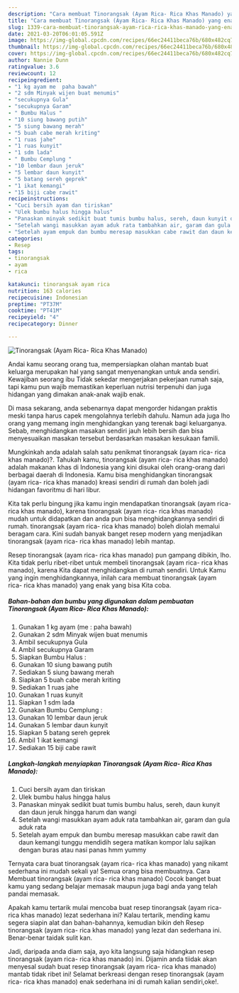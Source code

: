 ```yaml
---
description: "Cara membuat Tinorangsak (Ayam Rica- Rica Khas Manado) yang enak dan Mudah Dibuat"
title: "Cara membuat Tinorangsak (Ayam Rica- Rica Khas Manado) yang enak dan Mudah Dibuat"
slug: 1339-cara-membuat-tinorangsak-ayam-rica-rica-khas-manado-yang-enak-dan-mudah-dibuat
date: 2021-03-20T06:01:05.591Z
image: https://img-global.cpcdn.com/recipes/66ec24411beca76b/680x482cq70/tinorangsak-ayam-rica-rica-khas-manado-foto-resep-utama.jpg
thumbnail: https://img-global.cpcdn.com/recipes/66ec24411beca76b/680x482cq70/tinorangsak-ayam-rica-rica-khas-manado-foto-resep-utama.jpg
cover: https://img-global.cpcdn.com/recipes/66ec24411beca76b/680x482cq70/tinorangsak-ayam-rica-rica-khas-manado-foto-resep-utama.jpg
author: Nannie Dunn
ratingvalue: 3.6
reviewcount: 12
recipeingredient:
- "1 kg ayam me  paha bawah"
- "2 sdm Minyak wijen buat menumis"
- "secukupnya Gula"
- "secukupnya Garam"
- " Bumbu Halus "
- "10 siung bawang putih"
- "5 siung bawang merah"
- "5 buah cabe merah kriting"
- "1 ruas jahe"
- "1 ruas kunyit"
- "1 sdm lada"
- " Bumbu Cemplung "
- "10 lembar daun jeruk"
- "5 lembar daun kunyit"
- "5 batang sereh geprek"
- "1 ikat kemangi"
- "15 biji cabe rawit"
recipeinstructions:
- "Cuci bersih ayam dan tiriskan"
- "Ulek bumbu halus hingga halus"
- "Panaskan minyak sedikit buat tumis bumbu halus, sereh, daun kunyit dan daun jeruk hingga harum dan wangi"
- "Setelah wangi masukkan ayam aduk rata tambahkan air, garam dan gula aduk rata"
- "Setelah ayam empuk dan bumbu meresap masukkan cabe rawit dan daun kemangi tunggu mendidih segera matikan kompor lalu sajikan dengan buras atau nasi panas hmm yummy"
categories:
- Resep
tags:
- tinorangsak
- ayam
- rica

katakunci: tinorangsak ayam rica 
nutrition: 163 calories
recipecuisine: Indonesian
preptime: "PT37M"
cooktime: "PT41M"
recipeyield: "4"
recipecategory: Dinner

---
```



![Tinorangsak (Ayam Rica- Rica Khas Manado)](https://img-global.cpcdn.com/recipes/66ec24411beca76b/680x482cq70/tinorangsak-ayam-rica-rica-khas-manado-foto-resep-utama.jpg)

Andai kamu seorang orang tua, mempersiapkan olahan mantab buat keluarga merupakan hal yang sangat menyenangkan untuk anda sendiri. Kewajiban seorang ibu Tidak sekedar mengerjakan pekerjaan rumah saja, tapi kamu pun wajib memastikan keperluan nutrisi terpenuhi dan juga hidangan yang dimakan anak-anak wajib enak.

Di masa  sekarang, anda sebenarnya dapat mengorder hidangan praktis meski tanpa harus capek mengolahnya terlebih dahulu. Namun ada juga lho orang yang memang ingin menghidangkan yang terenak bagi keluarganya. Sebab, menghidangkan masakan sendiri jauh lebih bersih dan bisa menyesuaikan masakan tersebut berdasarkan masakan kesukaan famili. 



Mungkinkah anda adalah salah satu penikmat tinorangsak (ayam rica- rica khas manado)?. Tahukah kamu, tinorangsak (ayam rica- rica khas manado) adalah makanan khas di Indonesia yang kini disukai oleh orang-orang dari berbagai daerah di Indonesia. Kamu bisa menghidangkan tinorangsak (ayam rica- rica khas manado) kreasi sendiri di rumah dan boleh jadi hidangan favoritmu di hari libur.

Kita tak perlu bingung jika kamu ingin mendapatkan tinorangsak (ayam rica- rica khas manado), karena tinorangsak (ayam rica- rica khas manado) mudah untuk didapatkan dan anda pun bisa menghidangkannya sendiri di rumah. tinorangsak (ayam rica- rica khas manado) boleh diolah memalui beragam cara. Kini sudah banyak banget resep modern yang menjadikan tinorangsak (ayam rica- rica khas manado) lebih mantap.

Resep tinorangsak (ayam rica- rica khas manado) pun gampang dibikin, lho. Kita tidak perlu ribet-ribet untuk membeli tinorangsak (ayam rica- rica khas manado), karena Kita dapat menghidangkan di rumah sendiri. Untuk Kamu yang ingin menghidangkannya, inilah cara membuat tinorangsak (ayam rica- rica khas manado) yang enak yang bisa Kita coba.

<!--inarticleads1-->

##### Bahan-bahan dan bumbu yang digunakan dalam pembuatan Tinorangsak (Ayam Rica- Rica Khas Manado):

1. Gunakan 1 kg ayam (me : paha bawah)
1. Gunakan 2 sdm Minyak wijen buat menumis
1. Ambil secukupnya Gula
1. Ambil secukupnya Garam
1. Siapkan  Bumbu Halus :
1. Gunakan 10 siung bawang putih
1. Sediakan 5 siung bawang merah
1. Siapkan 5 buah cabe merah kriting
1. Sediakan 1 ruas jahe
1. Gunakan 1 ruas kunyit
1. Siapkan 1 sdm lada
1. Gunakan  Bumbu Cemplung :
1. Gunakan 10 lembar daun jeruk
1. Gunakan 5 lembar daun kunyit
1. Siapkan 5 batang sereh geprek
1. Ambil 1 ikat kemangi
1. Sediakan 15 biji cabe rawit




<!--inarticleads2-->

##### Langkah-langkah menyiapkan Tinorangsak (Ayam Rica- Rica Khas Manado):

1. Cuci bersih ayam dan tiriskan
1. Ulek bumbu halus hingga halus
1. Panaskan minyak sedikit buat tumis bumbu halus, sereh, daun kunyit dan daun jeruk hingga harum dan wangi
1. Setelah wangi masukkan ayam aduk rata tambahkan air, garam dan gula aduk rata
1. Setelah ayam empuk dan bumbu meresap masukkan cabe rawit dan daun kemangi tunggu mendidih segera matikan kompor lalu sajikan dengan buras atau nasi panas hmm yummy




Ternyata cara buat tinorangsak (ayam rica- rica khas manado) yang nikamt sederhana ini mudah sekali ya! Semua orang bisa membuatnya. Cara Membuat tinorangsak (ayam rica- rica khas manado) Cocok banget buat kamu yang sedang belajar memasak maupun juga bagi anda yang telah pandai memasak.

Apakah kamu tertarik mulai mencoba buat resep tinorangsak (ayam rica- rica khas manado) lezat sederhana ini? Kalau tertarik, mending kamu segera siapin alat dan bahan-bahannya, kemudian bikin deh Resep tinorangsak (ayam rica- rica khas manado) yang lezat dan sederhana ini. Benar-benar taidak sulit kan. 

Jadi, daripada anda diam saja, ayo kita langsung saja hidangkan resep tinorangsak (ayam rica- rica khas manado) ini. Dijamin anda tiidak akan menyesal sudah buat resep tinorangsak (ayam rica- rica khas manado) mantab tidak ribet ini! Selamat berkreasi dengan resep tinorangsak (ayam rica- rica khas manado) enak sederhana ini di rumah kalian sendiri,oke!.


